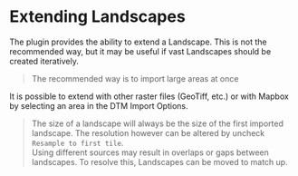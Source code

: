 # Extending Landscapes

The plugin provides the ability to extend a Landscape. This is not the recommended way, but it may be useful if vast Landscapes should be created iteratively.  

> The recommended way is to import large areas at once  

It is possible to extend with other raster files (GeoTiff, etc.) or with Mapbox by selecting an area in the DTM Import Options.

> The size of a landscape will always be the size of the first imported landscape. The resolution however can be altered by uncheck `Resample to first tile`.  
> Using different sources may result in overlaps or gaps between landscapes. To resolve this, Landscapes can be moved to match up.

